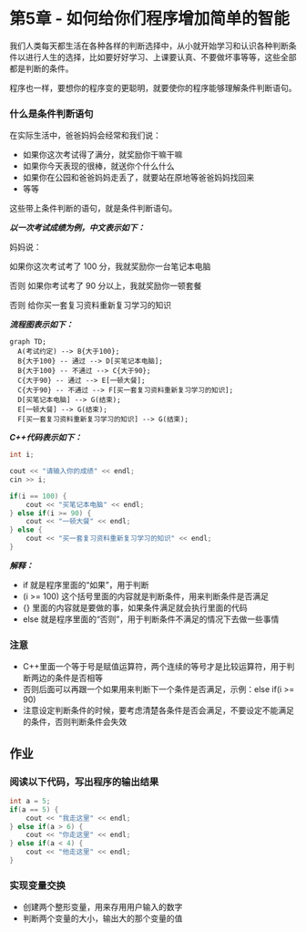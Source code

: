 # 第5章 - 如何给你们程序增加简单的智能

我们人类每天都生活在各种各样的判断选择中，从小就开始学习和认识各种判断条件以进行人生的选择，比如要好好学习、上课要认真、不要做坏事等等，这些全部都是判断的条件。

程序也一样，要想你的程序变的更聪明，就要使你的程序能够理解条件判断语句。

### 什么是条件判断语句

在实际生活中，爸爸妈妈会经常和我们说：

- 如果你这次考试得了满分，就奖励你干嘛干嘛
- 如果你今天表现的很棒，就送你个什么什么
- 如果你在公园和爸爸妈妈走丢了，就要站在原地等爸爸妈妈找回来
- 等等

这些带上条件判断的语句，就是条件判断语句。

***以一次考试成绩为例，中文表示如下：***

妈妈说：

如果你这次考试考了 100 分，我就奖励你一台笔记本电脑

否则 如果你考试考了 90 分以上，我就奖励你一顿套餐

否则 给你买一套复习资料重新复习学习的知识

***流程图表示如下：***

```mermaid
graph TD;
  A(考试约定) --> B{大于100};
  B{大于100} -- 通过 --> D[买笔记本电脑];
  B{大于100} -- 不通过 --> C{大于90};
  C{大于90} -- 通过 --> E[一顿大餐];
  C{大于90} -- 不通过 --> F[买一套复习资料重新复习学习的知识];
  D[买笔记本电脑] --> G(结束);
  E[一顿大餐] --> G(结束);
  F[买一套复习资料重新复习学习的知识] --> G(结束);
```

***C++代码表示如下：***
```c++
int i;

cout << "请输入你的成绩" << endl;
cin >> i;

if(i == 100) {
    cout << "买笔记本电脑" << endl;
} else if(i >= 90) {
    cout << "一顿大餐" << endl;
} else {
    cout << "买一套复习资料重新复习学习的知识" << endl;
}
```

***解释：***
- if 就是程序里面的“如果”，用于判断
- (i >= 100) 这个括号里面的内容就是判断条件，用来判断条件是否满足
- {} 里面的内容就是要做的事，如果条件满足就会执行里面的代码
- else 就是程序里面的“否则”，用于判断条件不满足的情况下去做一些事情


### 注意

- C++里面一个等于号是赋值运算符，两个连续的等号才是比较运算符，用于判断两边的条件是否相等
- 否则后面可以再跟一个如果用来判断下一个条件是否满足，示例：else if(i >= 90)
- 注意设定判断条件的时候，要考虑清楚各条件是否会满足，不要设定不能满足的条件，否则判断条件会失效


## 作业

### 阅读以下代码，写出程序的输出结果

```c++
int a = 5;
if(a == 5) {
    cout << "我走这里" << endl;
} else if(a > 6) {
    cout << "你走这里" << endl;
} else if(a < 4) {
    cout << "他走这里" << endl;
}

```

### 实现变量交换

- 创建两个整形变量，用来存用用户输入的数字
- 判断两个变量的大小，输出大的那个变量的值